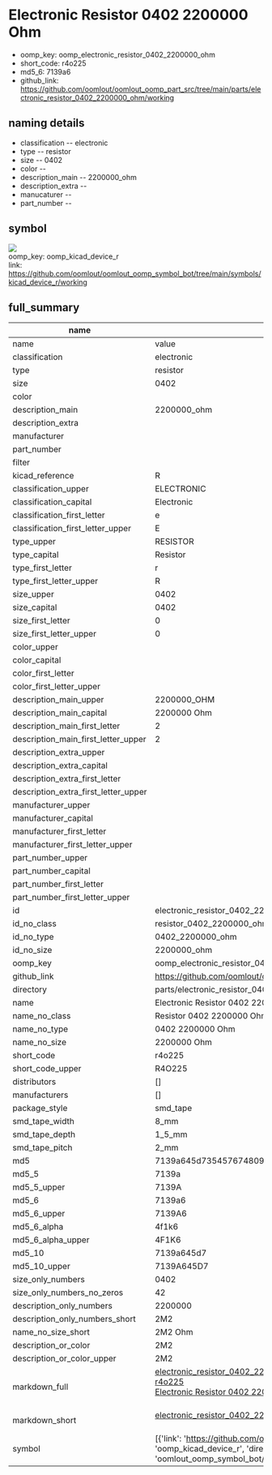 # Electronic Resistor 0402 2200000 Ohm

  
* oomp_key: oomp_electronic_resistor_0402_2200000_ohm 
* short_code: r4o225
* md5_6: 7139a6  
* github_link: https://github.com/oomlout/oomlout_oomp_part_src/tree/main/parts/electronic_resistor_0402_2200000_ohm/working  
## naming details
* classification -- electronic
* type -- resistor
* size -- 0402
* color -- 
* description_main -- 2200000_ohm
* description_extra -- 
* manucaturer -- 
* part_number -- 



## symbol

![](symbol/{index}/working/working_600.png)  
oomp_key: oomp_kicad_device_r  
link: https://github.com/oomlout/oomlout_oomp_symbol_bot/tree/main/symbols/kicad_device_r/working  


## full_summary
| name | value | 
| --- | --- | 
| name | value | 
| classification | electronic | 
| type | resistor | 
| size | 0402 | 
| color |  | 
| description_main | 2200000_ohm | 
| description_extra |  | 
| manufacturer |  | 
| part_number |  | 
| filter |  | 
| kicad_reference | R | 
| classification_upper | ELECTRONIC | 
| classification_capital | Electronic | 
| classification_first_letter | e | 
| classification_first_letter_upper | E | 
| type_upper | RESISTOR | 
| type_capital | Resistor | 
| type_first_letter | r | 
| type_first_letter_upper | R | 
| size_upper | 0402 | 
| size_capital | 0402 | 
| size_first_letter | 0 | 
| size_first_letter_upper | 0 | 
| color_upper |  | 
| color_capital |  | 
| color_first_letter |  | 
| color_first_letter_upper |  | 
| description_main_upper | 2200000_OHM | 
| description_main_capital | 2200000 Ohm | 
| description_main_first_letter | 2 | 
| description_main_first_letter_upper | 2 | 
| description_extra_upper |  | 
| description_extra_capital |  | 
| description_extra_first_letter |  | 
| description_extra_first_letter_upper |  | 
| manufacturer_upper |  | 
| manufacturer_capital |  | 
| manufacturer_first_letter |  | 
| manufacturer_first_letter_upper |  | 
| part_number_upper |  | 
| part_number_capital |  | 
| part_number_first_letter |  | 
| part_number_first_letter_upper |  | 
| id | electronic_resistor_0402_2200000_ohm | 
| id_no_class | resistor_0402_2200000_ohm | 
| id_no_type | 0402_2200000_ohm | 
| id_no_size | 2200000_ohm | 
| oomp_key | oomp_electronic_resistor_0402_2200000_ohm | 
| github_link | https://github.com/oomlout/oomlout_oomp_part_src/tree/main/parts/electronic_resistor_0402_2200000_ohm/working | 
| directory | parts/electronic_resistor_0402_2200000_ohm | 
| name | Electronic Resistor 0402 2200000 Ohm | 
| name_no_class | Resistor 0402 2200000 Ohm | 
| name_no_type | 0402 2200000 Ohm | 
| name_no_size | 2200000 Ohm | 
| short_code | r4o225 | 
| short_code_upper | R4O225 | 
| distributors | [] | 
| manufacturers | [] | 
| package_style | smd_tape | 
| smd_tape_width | 8_mm | 
| smd_tape_depth | 1_5_mm | 
| smd_tape_pitch | 2_mm | 
| md5 | 7139a645d73545767480985eb6e9657c | 
| md5_5 | 7139a | 
| md5_5_upper | 7139A | 
| md5_6 | 7139a6 | 
| md5_6_upper | 7139A6 | 
| md5_6_alpha | 4f1k6 | 
| md5_6_alpha_upper | 4F1K6 | 
| md5_10 | 7139a645d7 | 
| md5_10_upper | 7139A645D7 | 
| size_only_numbers | 0402 | 
| size_only_numbers_no_zeros | 42 | 
| description_only_numbers | 2200000 | 
| description_only_numbers_short | 2M2 | 
| name_no_size_short | 2M2 Ohm | 
| description_or_color | 2M2 | 
| description_or_color_upper | 2M2 | 
| markdown_full | [electronic_resistor_0402_2200000_ohm](https://github.com/oomlout/oomlout_oomp_part_src/tree/main/parts/electronic_resistor_0402_2200000_ohm/working)<br>[r4o225](https://github.com/oomlout/oomlout_oomp_part_src/tree/main/parts/electronic_resistor_0402_2200000_ohm/working)<br>[Electronic Resistor 0402 2200000 Ohm](https://github.com/oomlout/oomlout_oomp_part_src/tree/main/parts/electronic_resistor_0402_2200000_ohm/working)<br><br> | 
| markdown_short | [electronic_resistor_0402_2200000_ohm](https://github.com/oomlout/oomlout_oomp_part_src/tree/main/parts/electronic_resistor_0402_2200000_ohm/working)<br><br> | 
| symbol | [{'link': 'https://github.com/oomlout/oomlout_oomp_symbol_bot/tree/main/symbols/kicad_device_r', 'oomp_key': 'oomp_kicad_device_r', 'directory': 'oomlout_oomp_symbol_bot/symbols/kicad_device_r//working/working.kicad_sym', 'index': 0}] | 
